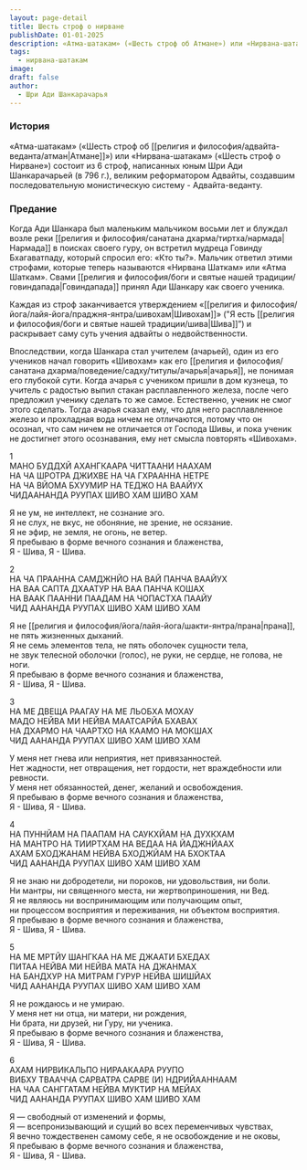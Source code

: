 ```yaml
---
layout: page-detail
title: Шесть строф о нирване
publishDate: 01-01-2025
description: «Атма-шатакам» («Шесть строф об Атмане») или «Нирвана-шатакам» («Шесть строф о Нирване») состоит из 6 строф, написанных юным Шри Ади Шанкарачарьей (в 796 г.), великим реформатором Адвайты, создавшим последовательную монистическую систему - Адвайта-веданту.
tags:
  - нирвана-шатакам
image: 
draft: false
author:
  - Шри Ади Шанкарачарья
---
```

### История

«Атма-шатакам» («Шесть строф об [[религия и философия/адвайта-веданта/атман|Атмане]]») или «Нирвана-шатакам» («Шесть строф о Нирване») состоит из 6 строф, написанных юным Шри Ади Шанкарачарьей (в 796 г.), великим реформатором Адвайты, создавшим последовательную монистическую систему - Адвайта-веданту.  
  
### Предание

Когда Ади Шанкара был маленьким мальчиком восьми лет и блуждал возле реки [[религия и философия/санатана дхарма/тиртха/нармада|Нармада]] в поисках своего гуру, он встретил мудреца Говинду Бхагаватпаду, который спросил его: «Кто ты?». Мальчик ответил этими строфами, которые теперь называются «Нирвана Шаткам» или «Атма Шаткам». Свами [[религия и философия/боги и святые нашей традиции/говиндапада|Говиндапада]] принял Ади Шанкару как своего ученика.  
  
Каждая из строф заканчивается утверждением «[[религия и философия/йога/лайя-йога/праджня-янтра/шивохам|Шивохам]]» ("Я есть [[религия и философия/боги и святые нашей традиции/шива|Шива]]”) и раскрывает саму суть учения адвайты о недвойственности.

Впоследствии, когда Шанкара стал учителем (ачарьей), один из его учеников начал говорить «Шивохам» как его [[религия и философия/санатана дхарма/поведение/садху/титулы/ачарья|ачарья]], не понимая его глубокой сути. Когда ачарья с учеником пришли в дом кузнеца, то учитель с радостью выпил стакан расплавленного железа, после чего предложил ученику сделать то же самое. Естественно, ученик не смог этого сделать. Тогда ачарья сказал ему, что для него расплавленное железо и прохладная вода ничем не отличаются, потому что он осознал, что сам ничем не отличается от Господа Шивы, и пока ученик не достигнет этого осознавания, ему нет смысла повторять «Шивохам».  

1  
МАНО БУДДХЙ АХАНГКААРА ЧИТТААНИ НААХАМ  
НА ЧА ШРОТРА ДЖИХВЕ НА ЧА ГХРААННА НЕТРЕ  
НА ЧА ВЙОМА БХУУМИР НА ТЕДЖО НА ВААЙУХ  
ЧИДААНАНДА РУУПАХ ШИВО ХАМ ШИВО ХАМ  
  
Я не ум, не интеллект, не сознание эго.  
Я не слух, не вкус, не обоняние, не зрение, не осязание.  
Я не эфир, не земля, не огонь, не ветер.  
Я пребываю в форме вечного сознания и блаженства,  
Я - Шива, Я - Шива.

2  
НА ЧА ПРААННА САМДЖНЙО НА ВАЙ ПАНЧА ВААЙУХ  
НА ВАА САПТА ДХААТУР НА ВАА ПАНЧА КОШАХ  
НА ВААК ПААННИ ПААДАМ НА ЧОПАСТХА ПААЙУ  
ЧИД ААНАНДА РУУПАХ ШИВО ХАМ ШИВО ХАМ  
  
Я не [[религия и философия/йога/лайя-йога/шакти-янтра/прана|прана]], не пять жизненных дыханий.  
Я не семь элементов тела, не пять оболочек сущности тела,  
не звук телесной оболочки (голос), не руки, не сердце, не голова, не ноги.  
Я пребываю в форме вечного сознания и блаженства,  
Я - Шива, Я - Шива.  
  
3  
НА МЕ ДВЕЩА РААГАУ НА МЕ ЛЬОБХА МОХАУ  
МАДО НЕЙВА МИ НЕЙВА МААТСАРЙА БХАВАХ  
НА ДХАРМО НА ЧААРТХО НА КААМО НА МОКШАХ  
ЧИД ААНАНДА РУУПАХ ШИВО ХАМ ШИВО ХАМ  
  
У меня нет гнева или неприятия, нет привязанностей.  
Нет жадности, нет отвращения, нет гордости, нет враждебности или ревности.  
У меня нет обязанностей, денег, желаний и освобождения.  
Я пребываю в форме вечного сознания и блаженства,  
Я - Шива, Я - Шива.  
  
4  
НА ПУННЙАМ НА ПААПАМ НА САУКХЙАМ НА ДУХКХАМ  
НА МАНТРО НА ТИИРТХАМ НА ВЕДАА НА ЙАДЖНЙААХ  
АХАМ БХОДЖАНАМ НЕЙВА БХОДЖЙАМ НА БХОКТАА  
ЧИД ААНАНДА РУУПАХ ШИВО ХАМ ШИВО ХАМ  
  
Я не знаю ни добродетели, ни пороков, ни удовольствия, ни боли.  
Ни мантры, ни священного места, ни жертвоприношения, ни Вед.  
Я не являюсь ни воспринимающим или получающим опыт,  
ни процессом восприятия и переживания, ни объектом восприятия.  
Я пребываю в форме вечного сознания и блаженства,  
Я - Шива, Я - Шива.  
  
5  
НА МЕ МРТЙУ ШАНГКАА НА МЕ ДЖААТИ БХЕДАХ  
ПИТАА НЕЙВА МИ НЕЙВА МАТА НА ДЖАНМАХ  
НА БАНДХУР НА МИТРАМ ГУРУР НЕЙВА ШИШЙАХ  
ЧИД ААНАНДА РУУПАХ ШИВО ХАМ ШИВО ХАМ  
  
Я не рождаюсь и не умираю.  
У меня нет ни отца, ни матери, ни рождения,  
Ни брата, ни друзей, ни Гуру, ни ученика.  
Я пребываю в форме вечного сознания и блаженства,  
Я - Шива, Я - Шива.

6  
АХАМ НИРВИКАЛЬПО НИРААКААРА РУУПО  
ВИБХУ ТВААЧЧА САРВАТРА САРВЕ (И) НДРИЙААННААМ  
НА ЧАА САНГГАТАМ НЕЙВА МУКТИР НА МЕЙАХ  
ЧИД ААНАНДА РУУПАХ ШИВО ХАМ ШИВО ХАМ  
  
Я — свободный от изменений и формы,  
Я — всепронизывающий и сущий во всех переменчивых чувствах,  
Я вечно тождественен самому себе, я не освобождение и не оковы,  
Я пребываю в форме вечного сознания и блаженства,  
Я - Шива, Я - Шива.
